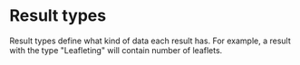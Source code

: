 # Result types

Result types define what kind of data each result has. For example, a result
with the type "Leafleting" will contain number of leaflets.

<!--how-do-i-create-a-new-result-type.md-->
<!--how-do-i-edit-a-result-type.md-->
<!--how-do-i-delete-a-result-type.md-->
<!--how-do-i-remove-a-result-type-for-a-group.md-->
